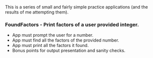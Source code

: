 This is a series of small and fairly simple practice applications (and the results of me attempting them).

### FoundFactors - Print factors of a user provided integer.
- App must prompt the user for a number.
- App must find all the factors of the provided number.
- App must print all the factors it found.
- Bonus points for output presentation and sanity checks.
